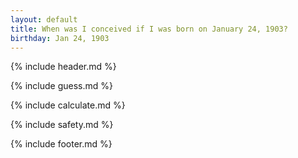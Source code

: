 ```yaml
---
layout: default
title: When was I conceived if I was born on January 24, 1903?
birthday: Jan 24, 1903
---
```


{% include header.md %}

{% include guess.md %}

{% include calculate.md %}

{% include safety.md %}

{% include footer.md %}



